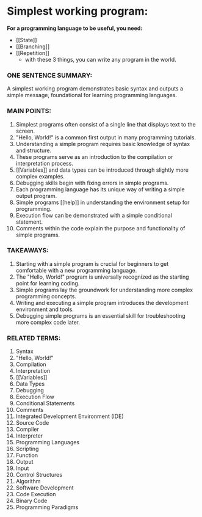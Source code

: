 # Simplest working program:
**For a programming language to be useful, you need:**
- [[State]]
- [[Branching]]
- [[Repetition]]
	- with these 3 things, you can write any program in the world. 
### ONE SENTENCE SUMMARY:
A simplest working program demonstrates basic syntax and outputs a simple message, foundational for learning programming languages.

### MAIN POINTS:
1. Simplest programs often consist of a single line that displays text to the screen.
2. "Hello, World!" is a common first output in many programming tutorials.
3. Understanding a simple program requires basic knowledge of syntax and structure.
4. These programs serve as an introduction to the compilation or interpretation process.
5. [[Variables]] and data types can be introduced through slightly more complex examples.
6. Debugging skills begin with fixing errors in simple programs.
7. Each programming language has its unique way of writing a simple output program.
8. Simple programs [[help]] in understanding the environment setup for programming.
9. Execution flow can be demonstrated with a simple conditional statement.
10. Comments within the code explain the purpose and functionality of simple programs.

### TAKEAWAYS:
1. Starting with a simple program is crucial for beginners to get comfortable with a new programming language.
2. The "Hello, World!" program is universally recognized as the starting point for learning coding.
3. Simple programs lay the groundwork for understanding more complex programming concepts.
4. Writing and executing a simple program introduces the development environment and tools.
5. Debugging simple programs is an essential skill for troubleshooting more complex code later.

### RELATED TERMS:
1. Syntax
2. "Hello, World!"
3. Compilation
4. Interpretation
5. [[Variables]]
6. Data Types
7. Debugging
8. Execution Flow
9. Conditional Statements
10. Comments
11. Integrated Development Environment (IDE)
12. Source Code
13. Compiler
14. Interpreter
15. Programming Languages
16. Scripting
17. Function
18. Output
19. Input
20. Control Structures
21. Algorithm
22. Software Development
23. Code Execution
24. Binary Code
25. Programming Paradigms